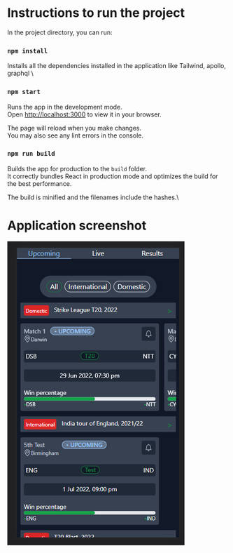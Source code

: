 # Instructions to run the project

In the project directory, you can run:

### `npm install`

Installs all the dependencies installed in the application like Tailwind, apollo, graphql \

### `npm start`

Runs the app in the development mode.\
Open [http://localhost:3000](http://localhost:3000) to view it in your browser.

The page will reload when you make changes.\
You may also see any lint errors in the console.

### `npm run build`

Builds the app for production to the `build` folder.\
It correctly bundles React in production mode and optimizes the build for the best performance.

The build is minified and the filenames include the hashes.\

# Application screenshot

![alt text](./public/screenshot.png "Screenshot")
